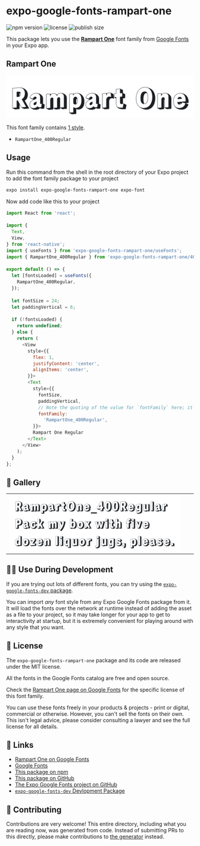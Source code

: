 # expo-google-fonts-rampart-one

![npm version](https://flat.badgen.net/npm/v/expo-google-fonts-rampart-one)
![license](https://flat.badgen.net/github/license/expo/google-fonts)
![publish size](https://flat.badgen.net/packagephobia/install/expo-google-fonts-rampart-one)

This package lets you use the [**Rampart One**](https://fonts.google.com/specimen/Rampart+One) font family from [Google Fonts](https://fonts.google.com/) in your Expo app.

## Rampart One

![Rampart One](./font-family.png)

This font family contains [1 style](#-gallery).

- `RampartOne_400Regular`

## Usage

Run this command from the shell in the root directory of your Expo project to add the font family package to your project
```sh
expo install expo-google-fonts-rampart-one expo-font
```

Now add code like this to your project
```js
import React from 'react';

import {
  Text,
  View,
} from 'react-native';
import { useFonts } from 'expo-google-fonts-rampart-one/useFonts';
import { RampartOne_400Regular } from 'expo-google-fonts-rampart-one/400Regular';

export default () => {
  let [fontsLoaded] = useFonts({
    RampartOne_400Regular,
  });

  let fontSize = 24;
  let paddingVertical = 6;

  if (!fontsLoaded) {
    return undefined;
  } else {
    return (
      <View
        style={{
          flex: 1,
          justifyContent: 'center',
          alignItems: 'center',
        }}>
        <Text
          style={{
            fontSize,
            paddingVertical,
            // Note the quoting of the value for `fontFamily` here; it expects a string!
            fontFamily:
              'RampartOne_400Regular',
          }}>
          Rampart One Regular
        </Text>
      </View>
    );
  }
};

```

## 🔡 Gallery


||||
|-|-|-|
|![RampartOne_400Regular](.//400Regular/RampartOne_400Regular.ttf.png)||||


## 👩‍💻 Use During Development

If you are trying out lots of different fonts, you can try using the [`expo-google-fonts-dev` package](https://github.com/freeboub/google-fonts/tree/master/font-packages/dev#readme).

You can import *any* font style from any Expo Google Fonts package from it. It will load the fonts
over the network at runtime instead of adding the asset as a file to your project, so it may take longer
for your app to get to interactivity at startup, but it is extremely convenient
for playing around with any style that you want.

## 📖 License

The `expo-google-fonts-rampart-one` package and its code are released under the MIT license.

All the fonts in the Google Fonts catalog are free and open source.

Check the [Rampart One page on Google Fonts](https://fonts.google.com/specimen/Rampart+One) for the specific license of this font family.

You can use these fonts freely in your products & projects - print or digital, commercial or otherwise. However, you can't sell the fonts on their own. This isn't legal advice, please consider consulting a lawyer and see the full license for all details.

## 🔗 Links

- [Rampart One on Google Fonts](https://fonts.google.com/specimen/Rampart+One)
- [Google Fonts](https://fonts.google.com/)
- [This package on npm](https://www.npmjs.com/package/expo-google-fonts-rampart-one)
- [This package on GitHub](https://github.com/freeboub/google-fonts/tree/master/font-packages/rampart-one)
- [The Expo Google Fonts project on GitHub](https://github.com/freeboub/google-fonts)
- [`expo-google-fonts-dev` Devlopment Package](https://github.com/freeboub/google-fonts/tree/master/font-packages/dev)

## 🤝 Contributing

Contributions are very welcome! This entire directory, including what you are reading now, was generated from code. Instead of submitting PRs to this directly, please make contributions to [the generator](https://github.com/freeboub/google-fonts/tree/master/packages/generator) instead.
